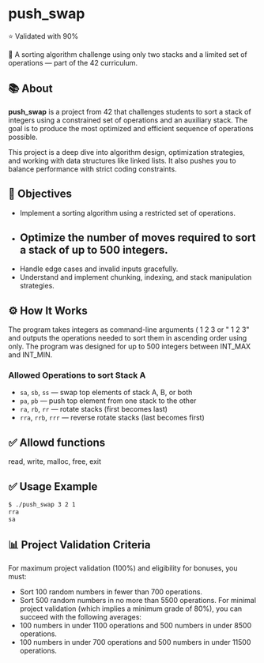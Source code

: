 # push_swap

⭐ Validated with 90%

🧠 A sorting algorithm challenge using only two stacks and a limited set of operations — part of the 42 curriculum.

## 📚 About

**push_swap** is a project from 42 that challenges students to sort a stack of integers using a constrained set of operations and an auxiliary stack. The goal is to produce the most optimized and efficient sequence of operations possible.

This project is a deep dive into algorithm design, optimization strategies, and working with data structures like linked lists. It also pushes you to balance performance with strict coding constraints.

## 🎯 Objectives

- Implement a sorting algorithm using a restricted set of operations.
- Optimize the number of moves required to sort a stack of up to 500 integers.
  -  
- Handle edge cases and invalid inputs gracefully.
- Understand and implement chunking, indexing, and stack manipulation strategies.

## ⚙️ How It Works

The program takes integers as command-line arguments ( 1 2 3 or " 1 2 3" and outputs the operations needed to sort them in ascending order using only.
The program was designed for up to 500 integers between INT_MAX and INT_MIN.


### Allowed Operations to sort Stack A

- `sa`, `sb`, `ss` — swap top elements of stack A, B, or both
- `pa`, `pb` — push top element from one stack to the other
- `ra`, `rb`, `rr` — rotate stacks (first becomes last)
- `rra`, `rrb`, `rrr` — reverse rotate stacks (last becomes first)

## ✅ Allowd functions
read, write, malloc, free, exit

## ✅ Usage Example

```bash
$ ./push_swap 3 2 1
rra
sa
```

## 📊 Project Validation Criteria

For maximum project validation (100%) and eligibility for bonuses, you must:
- Sort 100 random numbers in fewer than 700 operations.
- Sort 500 random numbers in no more than 5500 operations.
For minimal project validation (which implies a minimum grade of 80%), you can succeed with the following averages:
- 100 numbers in under 1100 operations and 500 numbers in under 8500 operations.
- 100 numbers in under 700 operations and 500 numbers in under 11500 operations.
